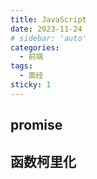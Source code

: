 ```yaml
---
title: JavaScript
date: 2023-11-24
# sidebar: 'auto'
categories:
  - 前端
tags:
  - 面经
sticky: 1
---
```


## promise



## 函数柯里化

